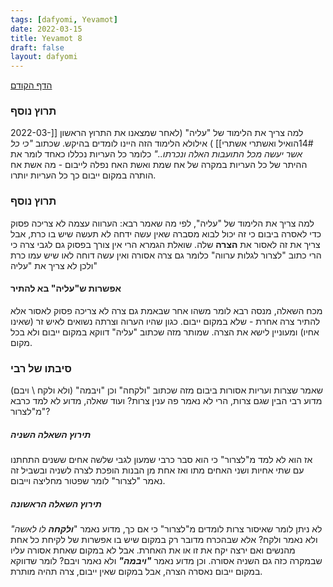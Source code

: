 ```yaml
---
tags: [dafyomi, Yevamot] 
date: 2022-03-15
title: Yevamot 8
draft: false
layout: dafyomi
---
```


[הדף הקודם](../2022-03-14)

### תרוץ נוסף 
למה צריך את הלימוד של "עליה" (לאחר שמצאנו את התרוץ הראשון [[2022-03-14#הואיל ואשתרי אשתרי]]  ) 
אילולא הלימוד הזה היינו לומדים בהיקש. שכתוב *"כי כל אשר יעשה מכל התועבות האלה ונכרתו.."* כלומר כל העריות נכללו כאחד לומר את ההיתר של כל העריות במקרה של אח שמת ואשת האח נפלה לייבום - מה אשת אח הותרה במקום ייבום כך כל העריות יותרו.
### תרוץ נוסף
למה צריך את הלימוד של "עליה", לפי מה שאמר רבא: הערווה עצמה לא צריכה פסוק כדי לאסרה ביבום כי זה יכול לבוא מסברה שאין עשה ידחה לא תעשה שיש בו כרת, אבל צריך את זה לאסור את **הצרה** שלה. 
שואלת הגמרא הרי אין צורך בפסוק גם לגבי צרה כי הרי כתוב "לצרור לגלות ערווה" כלומר גם צרה אסורה ואין עשה דוחה לאו שיש עמו כרת ולכן לא צריך את "עליה" 
#### אפשרות ש"עליה" בא להתיר
מכח השאלה, מנסה רבא לומר משהו אחר שבאמת גם צרה לא צריכה פסוק לאסור אלא להתיר צרה אחרת - שלא במקום ייבום. כגון שהיו הערוה וצרתה נשואים לאיש זר (שאינו אחיו) ומעוניין לישא את הצרה. שמותר מזה שכתוב "עליה" דווקא במקום ייבום ולא בכל מקום.
### סיבתו של רבי 
שאמר שצרות ועריות אסורות ביבום מזה שכתוב "ולקחה" וכן "ויבמה" (ולא ולקח \ ויבם) מדוע רבי הבין שגם צרות, הרי לא נאמר פה ענין צרות? ועוד שאלה, מדוע לא למד כרבא מ"לצרור"? 
##### תירוץ השאלה השניה
אז הוא לא למד מ"לצרור" כי הוא סבר כרבי שמעון לגבי שלשה אחים ששנים התחתנו עם שתי אחיות ושני האחים מתו ואז אחת מן הבנות הופכת לצרה לשניה ובשביל זה נאמר "לצרור" לומר שפטור מחליצה וייבום.
##### תירוץ השאלה הראשונה
לא ניתן לומר שאיסור צרות לומדים מ"לצרור" כי אם כך, מדוע נאמר "***ולקחה** לו לאשה"* ולא נאמר ולקח? אלא שבהכרח מדובר רק במקום שיש בו אפשרות של לקיחת כל אחת מהנשים ואם ירצה יקח את זו או את האחרת. אבל לא במקום שאחת אסורה עליו שבמקרה כזה גם השניה אסורה. 
וכן מדוע נאמר ***"ויבמה"*** ולא נאמר ויבם? לומר שדווקא במקום ייבום נאסרה הצרה, אבל במקום שאין ייבום, צרה תהיה מותרת.

